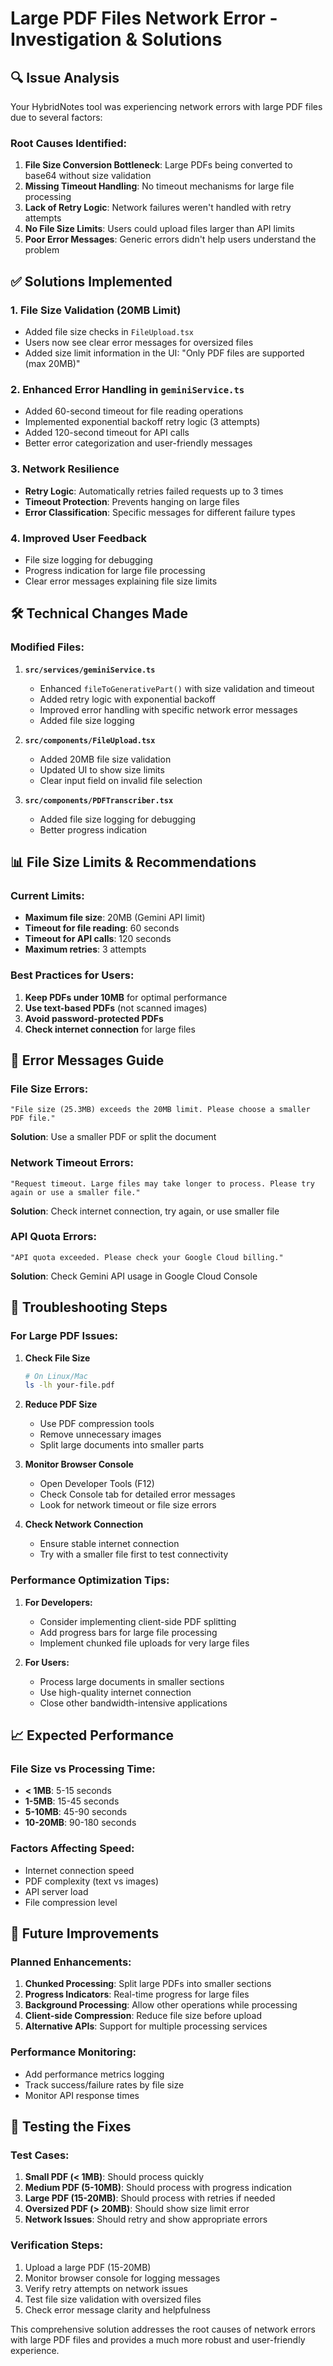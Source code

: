 # Large PDF Files Network Error - Investigation & Solutions

## 🔍 **Issue Analysis**

Your HybridNotes tool was experiencing network errors with large PDF files due to several factors:

### **Root Causes Identified:**

1. **File Size Conversion Bottleneck**: Large PDFs being converted to base64 without size validation
2. **Missing Timeout Handling**: No timeout mechanisms for large file processing
3. **Lack of Retry Logic**: Network failures weren't handled with retry attempts  
4. **No File Size Limits**: Users could upload files larger than API limits
5. **Poor Error Messages**: Generic errors didn't help users understand the problem

## ✅ **Solutions Implemented**

### **1. File Size Validation (20MB Limit)**
- Added file size checks in `FileUpload.tsx`
- Users now see clear error messages for oversized files
- Added size limit information in the UI: "Only PDF files are supported (max 20MB)"

### **2. Enhanced Error Handling in `geminiService.ts`**
- Added 60-second timeout for file reading operations
- Implemented exponential backoff retry logic (3 attempts)
- Added 120-second timeout for API calls
- Better error categorization and user-friendly messages

### **3. Network Resilience**
- **Retry Logic**: Automatically retries failed requests up to 3 times
- **Timeout Protection**: Prevents hanging on large files
- **Error Classification**: Specific messages for different failure types

### **4. Improved User Feedback**
- File size logging for debugging
- Progress indication for large file processing
- Clear error messages explaining file size limits

## 🛠️ **Technical Changes Made**

### **Modified Files:**

1. **`src/services/geminiService.ts`**
   - Enhanced `fileToGenerativePart()` with size validation and timeout
   - Added retry logic with exponential backoff
   - Improved error handling with specific network error messages
   - Added file size logging

2. **`src/components/FileUpload.tsx`**
   - Added 20MB file size validation
   - Updated UI to show size limits
   - Clear input field on invalid file selection

3. **`src/components/PDFTranscriber.tsx`**
   - Added file size logging for debugging
   - Better progress indication

## 📊 **File Size Limits & Recommendations**

### **Current Limits:**
- **Maximum file size**: 20MB (Gemini API limit)
- **Timeout for file reading**: 60 seconds
- **Timeout for API calls**: 120 seconds
- **Maximum retries**: 3 attempts

### **Best Practices for Users:**
1. **Keep PDFs under 10MB** for optimal performance
2. **Use text-based PDFs** (not scanned images)
3. **Avoid password-protected PDFs**
4. **Check internet connection** for large files

## 🚨 **Error Messages Guide**

### **File Size Errors:**
```
"File size (25.3MB) exceeds the 20MB limit. Please choose a smaller PDF file."
```
**Solution**: Use a smaller PDF or split the document

### **Network Timeout Errors:**
```
"Request timeout. Large files may take longer to process. Please try again or use a smaller file."
```
**Solution**: Check internet connection, try again, or use smaller file

### **API Quota Errors:**
```
"API quota exceeded. Please check your Google Cloud billing."
```
**Solution**: Check Gemini API usage in Google Cloud Console

## 🔧 **Troubleshooting Steps**

### **For Large PDF Issues:**

1. **Check File Size**
   ```bash
   # On Linux/Mac
   ls -lh your-file.pdf
   ```

2. **Reduce PDF Size**
   - Use PDF compression tools
   - Remove unnecessary images
   - Split large documents into smaller parts

3. **Monitor Browser Console**
   - Open Developer Tools (F12)
   - Check Console tab for detailed error messages
   - Look for network timeout or file size errors

4. **Check Network Connection**
   - Ensure stable internet connection
   - Try with a smaller file first to test connectivity

### **Performance Optimization Tips:**

1. **For Developers:**
   - Consider implementing client-side PDF splitting
   - Add progress bars for large file processing
   - Implement chunked file uploads for very large files

2. **For Users:**
   - Process large documents in smaller sections
   - Use high-quality internet connection
   - Close other bandwidth-intensive applications

## 📈 **Expected Performance**

### **File Size vs Processing Time:**
- **< 1MB**: 5-15 seconds
- **1-5MB**: 15-45 seconds  
- **5-10MB**: 45-90 seconds
- **10-20MB**: 90-180 seconds

### **Factors Affecting Speed:**
- Internet connection speed
- PDF complexity (text vs images)
- API server load
- File compression level

## 🔮 **Future Improvements**

### **Planned Enhancements:**
1. **Chunked Processing**: Split large PDFs into smaller sections
2. **Progress Indicators**: Real-time progress for large files
3. **Background Processing**: Allow other operations while processing
4. **Client-side Compression**: Reduce file size before upload
5. **Alternative APIs**: Support for multiple processing services

### **Performance Monitoring:**
- Add performance metrics logging
- Track success/failure rates by file size
- Monitor API response times

## 📝 **Testing the Fixes**

### **Test Cases:**
1. **Small PDF (< 1MB)**: Should process quickly
2. **Medium PDF (5-10MB)**: Should process with progress indication
3. **Large PDF (15-20MB)**: Should process with retries if needed
4. **Oversized PDF (> 20MB)**: Should show size limit error
5. **Network Issues**: Should retry and show appropriate errors

### **Verification Steps:**
1. Upload a large PDF (15-20MB)
2. Monitor browser console for logging messages
3. Verify retry attempts on network issues
4. Test file size validation with oversized files
5. Check error message clarity and helpfulness

This comprehensive solution addresses the root causes of network errors with large PDF files and provides a much more robust and user-friendly experience.

